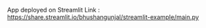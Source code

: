 App deployed on Streamlit Link : https://share.streamlit.io/bhushangunjal/streamlit-example/main.py
